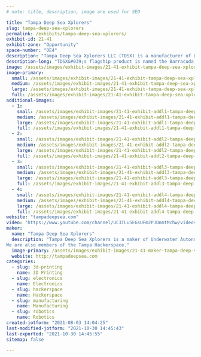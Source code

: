 ```yaml
---
# note: title, description, image are used for SEO

title: "Tampa Deep Sea Xplorers"
slug: tampa-deep-sea-xplorers
permalink: /exhibits/tampa-deep-sea-xplorers/
exhibit-id: 21-41
exhibit-zone: "Opportunity"
space-number: "OE4"
description: "Tampa Deep Sea Xplorers LLC (TDSX) is a manufacturer of Unmanned Underwater Vehicles (UUV). "
description-long: "TDSX&#039;s flagship product is named the Barracuda, which is a small man-portable autonomous underwater vehicle (AUV) which can easily reach depths up to 500 meters. At 16 Kg (35 lbs), the Barracuda is light enough to be hand launched from a small vessel or from the shoreline. Although the vehicle has a small footprint, it is strong enough to withstand the pressures encountered at depth. The Barracuda was designed to allow the rapid collection of sub-sea data to support researchers, explorers, and individuals, as well as the objectives of the GEBCO Seabed 2030 Initiative."
image: /assets/images/exhibit-images/21-41-exhibit-tampa-deep-sea-xplorers-xprize-team-photo-cropped-large.jpg
image-primary: 
  small: /assets/images/exhibit-images/21-41-exhibit-tampa-deep-sea-xplorers-xprize-team-photo-cropped-small.jpg
  medium: /assets/images/exhibit-images/21-41-exhibit-tampa-deep-sea-xplorers-xprize-team-photo-cropped-medium.jpg
  large: /assets/images/exhibit-images/21-41-exhibit-tampa-deep-sea-xplorers-xprize-team-photo-cropped-large.jpg
  full: /assets/images/exhibit-images/21-41-exhibit-tampa-deep-sea-xplorers-xprize-team-photo-cropped-full.jpg
additional-images: 
  - 1:
    small: /assets/images/exhibit-images/21-41-exhibit-addl1-tampa-deep-sea-xplorers-tdsx-barracuda-small.JPG
    medium: /assets/images/exhibit-images/21-41-exhibit-addl1-tampa-deep-sea-xplorers-tdsx-barracuda-medium.JPG
    large: /assets/images/exhibit-images/21-41-exhibit-addl1-tampa-deep-sea-xplorers-tdsx-barracuda-large.JPG
    full: /assets/images/exhibit-images/21-41-exhibit-addl1-tampa-deep-sea-xplorers-tdsx-barracuda-full.JPG
  - 2:
    small: /assets/images/exhibit-images/21-41-exhibit-addl2-tampa-deep-sea-xplorers-groot-in-car-2-small.jpg
    medium: /assets/images/exhibit-images/21-41-exhibit-addl2-tampa-deep-sea-xplorers-groot-in-car-2-medium.jpg
    large: /assets/images/exhibit-images/21-41-exhibit-addl2-tampa-deep-sea-xplorers-groot-in-car-2-large.jpg
    full: /assets/images/exhibit-images/21-41-exhibit-addl2-tampa-deep-sea-xplorers-groot-in-car-2-full.jpg
  - 3:
    small: /assets/images/exhibit-images/21-41-exhibit-addl3-tampa-deep-sea-xplorers-auvs-in-case-2-small.jpg
    medium: /assets/images/exhibit-images/21-41-exhibit-addl3-tampa-deep-sea-xplorers-auvs-in-case-2-medium.jpg
    large: /assets/images/exhibit-images/21-41-exhibit-addl3-tampa-deep-sea-xplorers-auvs-in-case-2-large.jpg
    full: /assets/images/exhibit-images/21-41-exhibit-addl3-tampa-deep-sea-xplorers-auvs-in-case-2-full.jpg
  - 4:
    small: /assets/images/exhibit-images/21-41-exhibit-addl4-tampa-deep-sea-xplorers-pr-terry-launching-small.jpg
    medium: /assets/images/exhibit-images/21-41-exhibit-addl4-tampa-deep-sea-xplorers-pr-terry-launching-medium.jpg
    large: /assets/images/exhibit-images/21-41-exhibit-addl4-tampa-deep-sea-xplorers-pr-terry-launching-large.jpg
    full: /assets/images/exhibit-images/21-41-exhibit-addl4-tampa-deep-sea-xplorers-pr-terry-launching-full.jpg
website: "tampadeepsea.com"
video: "https://www.youtube.com/channel/UC3TLu5EGsUFm2PJDnmtMchw/videos"
maker: 
  name: "Tampa Deep Sea Xplorers"
  description: "Tampa Deep Sea Xplorers is a maker of Underwater Autonomous Vehicles (AUVs). We also have made a Remote Operated Vehicle (ROV) to be able to video the AUV. All are parts are commercial off the shelf or designed and created with Fusion 360 and either FDM or MDLP 3D printers. 
We are also members of the Tampa Hackerspace."
  image-primary: /assets/images/exhibit-images/21-41-maker-tampa-deep-sea-xplorers-tdsx-logo-medium.jpg
  website: http://tampadeepsea.com
categories: 
  - slug: 3d-printing
    name: 3D Printing
  - slug: electronics
    name: Electronics
  - slug: hackerspace
    name: Hackerspace
  - slug: manufacturing
    name: Manufacturing
  - slug: robotics
    name: Robotics
created-jotform: "2021-08-03 14:04:25"
last-modified-jotform: "2021-10-30 14:45:43"
last-exported: "2021-10-30 14:45:55"
sitemap: false

---
```

